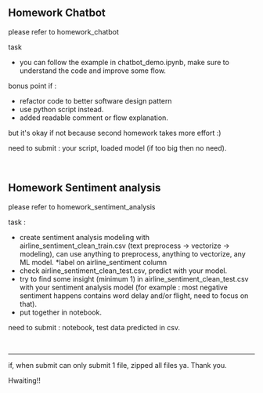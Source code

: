 ## Homework Chatbot

please refer to homework_chatbot

task
- you can follow the example in chatbot_demo.ipynb, make sure to understand the code and improve some flow.

bonus point if :
- refactor code to better software design pattern
- use python script instead.
- added readable comment or flow explanation.

but it's okay if not because second homework takes more effort :)

need to submit : your script, loaded model (if too big then no need).

<br>

## Homework Sentiment analysis

please refer to homework_sentiment_analysis

task :
- create sentiment analysis modeling with airline_sentiment_clean_train.csv (text preprocess -> vectorize -> modeling), can use anything to preprocess, anything to vectorize, any ML model. *label on airline_sentiment column
- check airline_sentiment_clean_test.csv, predict with your model.
- try to find some insight (minimum 1) in airline_sentiment_clean_test.csv with your sentiment analysis model (for example : most negative sentiment happens contains word delay and/or flight, need to focus on that).
- put together in notebook. 

need to submit : notebook, test data predicted in csv.

<br>

-----

if, when submit can only submit 1 file, zipped all files ya. Thank you.

Hwaiting!!


